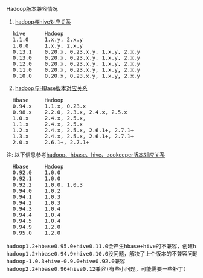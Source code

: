 Hadoop版本兼容情况

1. [hadoop与hive对应关系](http://hive.apache.org/downloads.html)
<pre>
  hive      Hadoop
  1.1.0     1.x.y, 2.x.y  
  1.0.0     1.x.y, 2.x.y
  0.13.1    0.20.x, 0.23.x.y, 1.x.y, 2.x.y
  0.13.0    0.20.x, 0.23.x.y, 1.x.y, 2.x.y
  0.12.0    0.20.x, 0.23.x.y, 1.x.y, 2.x.y
  0.11.0    0.20.x, 0.23.x.y, 1.x.y, 2.x.y
  0.10.0    0.20.x, 0.23.x.y, 1.x.y, 2.x.y
</pre>

2. [hadoop与HBase版本对应关系](http://hbase.apache.org/book.html#hadoop)
<pre>
  Hbase     Hadoop
  0.94.x    1.1.x, 0.23.x
  0.98.x    2.2.0, 2.3.x, 2.4.x, 2.5.x
  1.0.x     2.4.x, 2.5.x, 
  1.1.x     2.4.x, 2.5.x
  1.2.x     2.4.x, 2.5.x, 2.6.1+, 2.7.1+
  1.3.x     2.4.x, 2.5.x, 2.6.1+, 2.7.1+
  2.0.x     2.6.1+, 2.7.1+
</pre>
注: 以下信息参考[hadoop、hbase、hive、zookeeper版本对应关系](http://www.cnblogs.com/jingblogs/p/5500357.html)
<pre>
  Hbase     Hadoop
  0.92.0    1.0.0
  0.92.1    1.0.0
  0.92.2    1.0.0, 1.0.3
  0.94.0    1.0.2
  0.94.1    1.0.3
  0.94.2    1.0.3
  0.94.3    1.0.4
  0.94.4    1.0.4
  0.94.5    1.0.4
  0.94.9    1.2.0
  0.95.0    1.2.0
  
hadoop1.2+hbase0.95.0+hive0.11.0会产生hbase+hive的不兼容，创建hive+hbase的关联表就会报pair对异常。
hadoop1.2+hbase0.94.9+hive0.10.0没问题，解决了上个版本的不兼容问题。
hadoop-1.0.3+hive-0.9.0+hive0.92.0兼容
hadoop2.2+hbase0.96+hive0.12兼容(有些小问题，可能需要一些补丁)
</pre>
